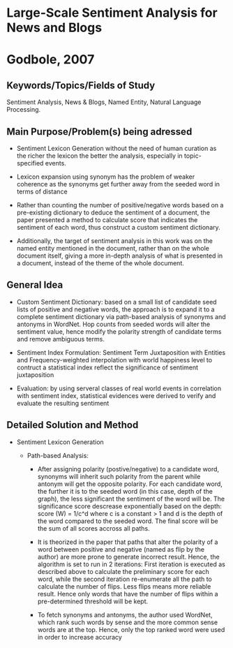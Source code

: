# Large-Scale Sentiment Analysis for News and Blogs
# Godbole, 2007

## Keywords/Topics/Fields of Study

Sentiment Analysis, News & Blogs, Named Entity, Natural Language Processing.

## Main Purpose/Problem(s) being adressed

- Sentiment Lexicon Generation without the need of human curation as the richer the lexicon the better the analysis, especially in topic-specified events.

- Lexicon expansion using synonym has the problem of weaker coherence as the synonyms get further away from the seeded word in terms of distance

- Rather than counting the number of positive/negative words based on a pre-existing dictionary to deduce the sentiment of a document, the paper presented a method to calculate score that indicates the sentiment of each word, thus construct a custom sentiment dictionary.

-  Additionally, the target of sentiment analysis in this work was on the named entity mentioned in the document, rather than on the whole document itself, giving a more in-depth analysis of what is presented in a document, instead of the theme of the whole document.

## General Idea

- Custom Sentiment Dictionary: based on a small list of candidate seed lists of positive and negative words, the approach is to expand it to a complete sentiment dictionary via path-based analysis of synonyms and antonyms in WordNet. Hop counts from seeded words will alter the sentiment value, hence modify the polarity strength of candidate terms and remove ambiguous terms.

- Sentiment Index Formulation: Sentiment Term Juxtaposition with Entities and Frequency-weighted interpolation with world happiness level to contruct a statistical index reflect the significance of sentiment juxtaposition

- Evaluation: by using serveral classes of real world events in correlation with sentiment index, statistical evidences were derived to verify and evaluate the resulting sentiment

## Detailed Solution and Method

- Sentiment Lexicon Generation

    * Path-based Analysis:

        + After assigning polarity (postive/negative) to a candidate word, synonyms will inherit such polarity from the parent while antonym will get the opposite polarity. For each candidate word, the further it is to the seeded word (in this case, depth of the graph), the less significant the sentiment of the word will be. The significance score descrease exponentially based on the depth: score (W) = 1/c^d where c is a constant > 1 and d is the depth of the word compared to the seeded word. The final score will be the sum of all scores accross all paths.

        + It is theorized in the paper that paths that alter the polarity of a word between positive and negative (named as flip by the author) are more prone to generate incorrect result. Hence, the algorithm is set to run in 2 iterations: First iteration is executed as described above to calculate the preliminary score for each word, while the second iteration re-enumerate all the path to calculate the number of flips. Less flips means more reliable result. Hence only words that have the number of flips within a pre-determined threshold will be kept.

        + To fetch synonyms and antonyms, the author used WordNet, which rank such words by sense and the more common sense words are at the top. Hence, only the top ranked word were used in order to increase accuracy


